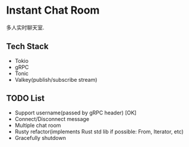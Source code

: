 # Instant Chat Room

多人实时聊天室.

## Tech Stack

- Tokio
- gRPC
- Tonic
- Valkey(publish/subscribe stream)

## TODO List

- Support username(passed by gRPC header) [OK]
- Connect/Disconnect message
- Multiple chat room
- Rusty refactor(implements Rust std lib if possible: From, Iterator, etc)
- Gracefully shutdown
